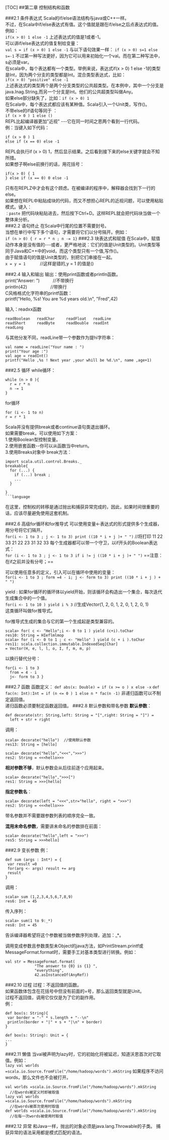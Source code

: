 [TOC]
##第二章 控制结构和函数

###2.1 条件表达式
  Scala的if/else语法结构与java或C++一样。  
  不过，在Scala中if/else表达式有值。这个值就是跟在if/else之后点表达式的值。  
  例如：  
  `if(x > 0) 1 else -1`
  上述表达式的值是1或者-1。  
  可以讲if/else表达式的值复制给变量：   
  `val s = if (x > 0) 1 else -1`
  与以下语句效果一样：
  `if (x > 0) s=1 else s=-1`
  不过第一种写法更好，因为它可以用来初始化一个val。而在第二种写法中，s必须是var。    
  在scala中，每个表达都有一个类型。举例来说，表达式if(x > 0) 1 else -1的类型是Int，因为两个分支的类型都是Int。混合类型表达式，比如：  
  `if(x > 0) "positive" else -1`  
  上述表达式的类型两个是两个分支类型的公共超类型。在本例中，其中一个分支是java.lnag.String,而另一个分支是Int。他们的公共超类型叫做Any。  
  如果else部分缺失了，比如：`if (x > 0) 1`  
  在Scala中，每个表达式都应该有某种值。Scala引入一个Unit类，写作()。  
  不带else的if语句等同于	：  
  `if (x > 0 ) 1 else ()`  
  REPL比起编译器更加"近视" ---它在同一时间之恩两个看到一行代码。  
  例：当键入如下代码：  
  ```
  if (x > 0 ) 1
  else if (x == 0) else -1
  ```
  REPL会执行if (x > 0) 1，然后显示结果。之后看到接下来的else关键字就会不知所措。  
  如果想子啊else前换行的话，用花括号：  
  ```
  if(x > 0) { 1
  } else if (x == 0) 0 else -1
  ```
  只有在REPLZ中才会有这个顾虑。在被编译的程序中，解释器会找到下一行的else。  
  如果想在REPL中粘贴成块的代码，而又不想担心REPL的近视问题，可以使用粘贴模式。键入：  
  `：paste`
  把代码块粘贴进去，然后按下Ctrl+D。这样REPL就会把代码块当做一个整体来分析。  
###2.2 语句终止
  在Scala中行尾的位置不需要封号。  
  当想在单行中写下多个语句，才需要将它们以分号隔开。例如：  
  `if (n > 0) { r = r * n ; n -= 1}`
###2.3 块表达式和赋值
  在Scala中，赋值动作本身是没有值的---或者，更严格地说：它们的值是Unit类型的。Unit类型等同于Java和C++中的void，而这个类型只有一个值,写作()。  
  由于赋值语句的值是Unit类型的，别把它们串接在一起。  
  `x = y = 1` 　　　//这样是错的,y = 1 的值是()  
  
###2.4 输入和输出
   输出：使用print函数或者println函数。  
   print(“Answer: ”)　　　//不带换行  
   println(42) 　　　　　//带换行  
   C风格格式化字符串的printf函数：  
   printf("Hello, %s! You are %d years old.\n", "Fred",42)  
   
   输入：readxx函数
   ```
   readBoolean   readChar     readFloat   readLine   
   readShort     readByte     readDouble  readInt     
   readLong         
   ```
   与其他分发不同，readLine带一个参数作为提hi字符串：
   ```
   val name = readLine("Your name : ")
   print("Your age :")
   val age = readInt()
   printf("Hello ,%s ! Next year ,your whill be %d.\n", name ,age+1)
   ```   
###2.5 循环
   while循环：
   ```
   while (n > 0 ){
     r = r * n
     n -= 1
   } 
   ```
   for循环
   ```
   for (i <- 1 to n)
   r = r * 1 
   ```
   
   Scala并没有提供break或者continue语句类退出循环。  
   如果需要break，可以使用如下方案：  
   1.使用Boolean型控制变量。  
   2.使用嵌套函数--你可以从函数当中return。  
   3.使用Breaks对象中 break方法：  
   ```
   import scala.util.control.Breaks._
   breakable{
     for (...) {
       if (...) break ;
       ...
     }
   
   }
   ```language
```

   在这里，控制权的转移是通过抛出和捕获异常完成的，因此，如果时间很重要的话，应该尽量避免使用这套机制。

###2.6 高级for循环和for推导式
   可以使用变量<-表达式的形式提供多个生成器，用分号将它们隔开。  
  `for(i <- 1 to 3 ; j <- 1 to 3) print ((10 * i + j )+ " ")`
  //将打印 11 22 33 21 22 23 31 32 33
  每个生成器都可以带一个守卫，以if开头的Boolean表达式：  
  `for (i <- 1 to 3 ; j <- 1 to 3 if i != j ((10 * i + j )+ " ")`
  ==注意：在if之前并没有分号；==  
  
  可以使用任意多的定义，引入可以在循环中使用的变量：  
  `for(i <- 1 to 3 ; form =4 - i; j <- form to 3) print ((10 * i + j ) + " ")`
  
  yield : 如果for循环的循环体以yield开始，则该循环会构造出一个集合，每次迭代生成集合中的一个值。  
  `for(i <- 1 to 10 ) yield i % 3`
  //生成Vector(1, 2, 0, 1, 2, 0, 1, 2, 0, 1)  
  这类循环叫做for推导式。  
  
  for推导式生成的集合与它的第一个生成起是类型兼容的。  
```
scala> for( c <- "Hello";i <- 0 to 1 ) yield (c+i).toChar
res10: String = HIeflmlmop
scala> for (i <- 0 to 1 ; c <- "Hello" ) yield (c + i ).toChar
res11: scala.collection.immutable.IndexedSeq[Char] 
= Vector(H, e, l, l, o, I, f, m, m, p)
```
  以换行替代分号：  
```
for{i <- 1 to 3
  from = 4 - i
  j<- form to 3 }
```  

###2.7 函数
  函数定义：
  `def abs(x: Double) = if (x >= o ) x else -x`
  `def fac(n: Int):Int = if (n <= 0 ) 1 else n * fac(n -1)`
  非递归函数可以不制定返回值。  
  递归函数必须要制定函数返回值。 
###2.8 默认参数和带名参数
  **默认参数**：
```
def decorate(str: String,left: String = "[",right: String = "]") =
  left + str + right
```
  调用：
```
scala> decorate("hello")  //使用默认参数
res13: String = [hello]

scala> decorate("hello","<<<",">>>")  
res2: String = <<<hello>>>
```
  
  **相对参数不够**，默认参数会从后往前逐个应用起来。
  
```
scala> decorate("hello",">>>[")  
res1: String = >>>[hello]
```  
  **指定参数名**：
```
scala> decorate(left = "<<<",str="hello", right = ">>>")  
res2: String = <<<hello>>>

```
  带名参数并不需要跟参数列表的顺序完全一致。
  
  **混用未命名参数**，需要讲未命名的参数排在前面：
```
scala> decorate("hello",left = ">>>")  
res5: String = >>>hello]
```

###2.9 变长参数
  例：
```
def sum (args : Int*) = {
 var result =0
 for(arg <- args) result += arg
 result
} 
```
  调用：
```
scala> sum (1,2,3,4,5,6,7,8,9)
res6: Int = 45
```
  传入序列：
```
scala> sum(1 to 9:_*)
res8: Int = 45
```
  告诉编译器希望将这个参数被当做参数序列处理，追加：_*。
  
  调用变成参数且参数类型未Object的java方法，如PrintStream.printf或MessageFormat.format时，需要手工对基本类型进行转换。例如：
```
val str = MessageFormat.format(
             "The answer to {0} is {1} ",
             "everything",
             42.asInstanceOf(AnyRef))
```

###2.10 过程
  过程：不返回值的函数。  
  如果函数体包含在花括号中但没有前面的=号，那么返回类型就是Unit。  
  过程不返回值，调用它仅仅是为了它的副作用。  
  例：
```
def box(s: String){
 var border = "-" * s.length + "--\n"
 println(border + "|" + s + "|\n" + border)
}
```
```
def box(s: String): Unit = {
...
}
```

###2.11 懒值
  当val被声明为lazy时，它的初始化将被延迟，知道沃恩首次对它取值。例如：  
  `lazy val worlds =scala.io.Source.fromFile("/home/hadoop/words").mkString`
  如果程序不访问words，那么文件也不会被打开。  
```
val worlds =scala.io.Source.fromFile("/home/hadoop/words").mkString
  //在words被定义时即被取值
lazy val worlds =scala.io.Source.fromFile("/home/hadoop/words").mkString
  //在words被首次使用时取值
def worlds =scala.io.Source.fromFile("/home/hadoop/words").mkString
  //在每一次words被使用时取值
```


###2.12 异常
  和Java一样，抛出的对象必须是java.lang.Throwable的子类。
  捕获异常的语法采用都是模式匹配的语法。